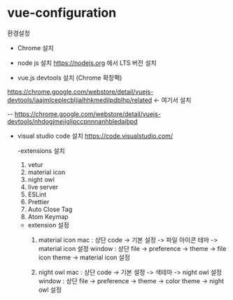 # vue-configuration

환경설정

- Chrome 설치


- node js 설치
https://nodejs.org 에서 LTS 버전 설치


- vue.js devtools 설치 (Chrome 확장팩)
  
https://chrome.google.com/webstore/detail/vuejs-devtools/iaajmlceplecbljialhhkmedjlpdblhp/related  <- 여기서 설치


-- https://chrome.google.com/webstore/detail/vuejs-devtools/nhdogjmejiglipccpnnnanhbledajbpd


- visual studio code 설치
https://code.visualstudio.com/

  -extensions 설치
     1. vetur
     2. material icon
     3. night owl
     4. live server
     5. ESLint
     6. Prettier
     7. Auto Close Tag
     8. Atom Keymap
 
  - extension 설정
    1. material icon
       mac :
         상단 code -> 기본 설정 -> 파일 아이콘 테마 -> material icon 설정
       window :
         상단 file -> preference -> theme -> file icon theme -> material icon 설정

    2. night owl
       mac :
         상단 code -> 기본 설정 -> 색테마 -> night owl 설정
       window :
         상단 file -> preference -> theme -> color theme -> night owl 설정
